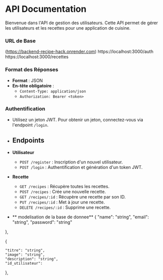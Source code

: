 # API Documentation

Bienvenue dans l'API de gestion des utilisateurs. Cette API permet de gérer les utilisateurs et les recettes pour une application de cuisine.

### URL de Base
(https://backend-recipe-hack.onrender.com)
https://localhost:3000/auth
https://localhost:3000/recettes

### Format des Réponses
- **Format** : JSON
- **En-tête obligatoire** :
  - `Content-Type: application/json`
  - `Authorization: Bearer <token>`

### Authentification
- Utilisez un jeton JWT. Pour obtenir un jeton, connectez-vous via l'endpoint `/login`.

- ## Endpoints

- **Utilisateur**
  - `POST /register` : Inscription d'un nouvel utilisateur.
  - `POST /login` : Authentification et génération d'un token JWT.
- **Recette**
  - `GET /recipes` : Récupère toutes les recettes.
  - `POST /recipes` : Crée une nouvelle recette.
  - `GET /recipes/:id` : Récupère une recette par son ID.
  - `PUT /recipes/:id` : Met à jour une recette.
  - `DELETE /recipes/:id` : Supprime une recette.
 - ** modelisation de la base de donnee**
    {
  "name": "string",
  "email": "string",
  "password": "string"

},

  {

    "titre": "string",
    "image": "string",
    "description": "string",
    "id_utilisateur": 
  },
 







